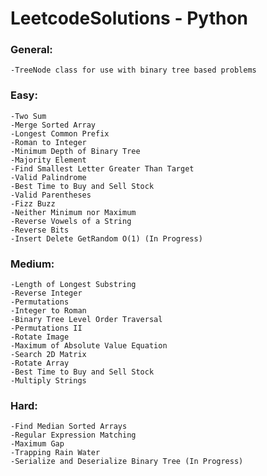 # LeetcodeSolutions - Python
  
  
### General:
  
    -TreeNode class for use with binary tree based problems
  
### Easy:
    
    -Two Sum
    -Merge Sorted Array
    -Longest Common Prefix
    -Roman to Integer
    -Minimum Depth of Binary Tree
    -Majority Element
    -Find Smallest Letter Greater Than Target
    -Valid Palindrome
    -Best Time to Buy and Sell Stock
    -Valid Parentheses
    -Fizz Buzz
    -Neither Minimum nor Maximum
    -Reverse Vowels of a String
    -Reverse Bits
    -Insert Delete GetRandom O(1) (In Progress)
    
### Medium:
    
    -Length of Longest Substring
    -Reverse Integer
    -Permutations
    -Integer to Roman
    -Binary Tree Level Order Traversal
    -Permutations II
    -Rotate Image
    -Maximum of Absolute Value Equation
    -Search 2D Matrix
    -Rotate Array
    -Best Time to Buy and Sell Stock
    -Multiply Strings
    
### Hard:
  
    -Find Median Sorted Arrays
    -Regular Expression Matching
    -Maximum Gap
    -Trapping Rain Water
    -Serialize and Deserialize Binary Tree (In Progress)
